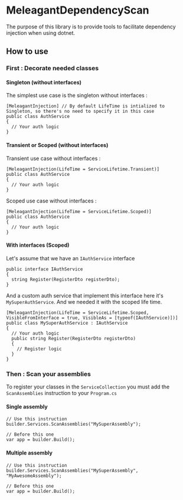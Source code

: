 # MeleagantDependencyScan

The purpose of this library is to provide tools to facilitate dependency injection when using dotnet.

## How to use

### First : Decorate needed classes

#### Singleton (without interfaces)

The simplest use case is the singleton without interfaces :

```CSharp
[MeleagantInjection] // By default LifeTime is intialized to Singleton, so there's no need to specify it in this case
public class AuthService
{
  // Your auth logic
}
```

#### Transient or Scoped (without interfaces)

Transient use case without interfaces :

```CSharp
[MeleagantInjection(LifeTime = ServiceLifetime.Transient)]
public class AuthService
{
  // Your auth logic
}
```

Scoped use case without interfaces :

```CSharp
[MeleagantInjection(LifeTime = ServiceLifetime.Scoped)]
public class AuthService
{
  // Your auth logic
}
```

#### With interfaces (Scoped)

Let's assume that we have an `IAuthService` interface

```CSharp
public interface IAuthService
{
  string Register(RegisterDto registerDto);
}
```

And a custom auth service that implement this interface here it's `MySuperAuthService`. And we needed it with the scoped life time.

```CSharp
[MeleagantInjection(LifeTime = ServiceLifetime.Scoped, VisibleFromInterface = true, VisibleAs = [typeof(IAuthService)])]
public class MySuperAuthService : IAuthService
{
  // Your auth logic
  public string Register(RegisterDto registerDto)
  {
    // Register logic
  }
}
```

### Then : Scan your assemblies

To register your classes in the `ServiceCollection` you must add the `ScanAssemblies` instruction to your `Program.cs`

#### Single assembly

```CSharp
// Use this instruction
builder.Services.ScanAssemblies("MySuperAssembly");

// Before this one
var app = builder.Build();
```

#### Multiple assembly

```CSharp
// Use this instruction
builder.Services.ScanAssemblies("MySuperAssembly", "MyAwesomeAssembly");

// Before this one
var app = builder.Build();
```
